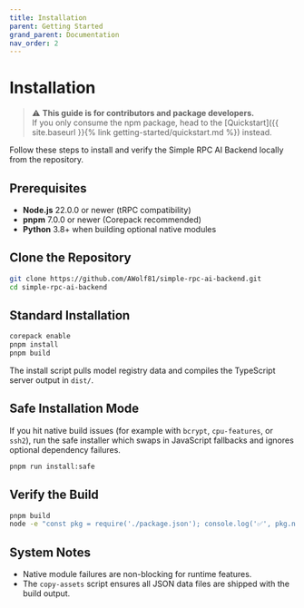 ```yaml
---
title: Installation
parent: Getting Started
grand_parent: Documentation
nav_order: 2
---
```


# Installation

> ⚠️ **This guide is for contributors and package developers.**  
> If you only consume the npm package, head to the [Quickstart]({{ site.baseurl }}{% link getting-started/quickstart.md %}) instead.

Follow these steps to install and verify the Simple RPC AI Backend locally from the repository.

## Prerequisites

- **Node.js** 22.0.0 or newer (tRPC compatibility)
- **pnpm** 7.0.0 or newer (Corepack recommended)
- **Python** 3.8+ when building optional native modules

## Clone the Repository

```bash
git clone https://github.com/AWolf81/simple-rpc-ai-backend.git
cd simple-rpc-ai-backend
```

## Standard Installation

```bash
corepack enable
pnpm install
pnpm build
```

The install script pulls model registry data and compiles the TypeScript server output in `dist/`.

## Safe Installation Mode

If you hit native build issues (for example with `bcrypt`, `cpu-features`, or `ssh2`), run the safe installer which swaps in JavaScript fallbacks and ignores optional dependency failures.

```bash
pnpm run install:safe
```

## Verify the Build

```bash
pnpm build
node -e "const pkg = require('./package.json'); console.log('✅', pkg.name, pkg.version);"
```

## System Notes

- Native module failures are non-blocking for runtime features.
- The `copy-assets` script ensures all JSON data files are shipped with the build output.
